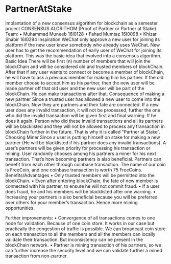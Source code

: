 # PartnerAtStake
Implantation of a new consensus algorithm for blockchain as a semester project
CONSENSUS ALORITHOM         (Proof of Partner or Partner at Stake)
Team:
•	Muhammad Muneeb 16I0128
•	Fahad Mumtaz             16I0098
•	Khizar Shabir                16I0294
Inspiration 
WeChat only approve a new user for joining its platform if the new user know somebody who already uses WeChat. New user has to get the recommendation of early user of WeChat for joining its platform. This was the basic idea that evolved into a consensus algorithm.
Basic Idea
There will be first (n) number of members that will join the blockChain and will be considered old and trusted members of blockChain. After that if any user wants to connect or become a member of blockChain, he will have to ask a previous member for making him his partner. If the old member choose to accept him as his partner, then the new user will be made partner off that old user and the new user will be part of the blockChain. He can make transactions after that.
Consequence of making a new partner
Since a trusted user has allowed a new user to come into the blockChain. Now they are partners and their fate are connected. If a new user does any invalid transaction, it will not be processed, further the one who did the invalid transaction will be given first and final warning. If he does it again. Person who did these invalid transactions and all its partners will be blacklisted and they will not be allowed to process any transaction in blockChain further in the future. That is why it is called “Partner at Stake”.
Choosing Miner
Since a user is putting himself on stake for making a new partner (He will be blacklisted if his partner does any invalid transactions). A user’s partners will be given priority for processing his transaction or mining. User randomly chooses among his partners a miner for his next transaction. That’s how becoming partners is also beneficial. Partners can benefit from each other through coinbase transaction. The name of our coin is FreeCoin, and one coinbase transaction is worth 75 FreeCoins.
Benefits/Advantages
•	Only trusted members will be permitted into the blockChain.
•	Even after entering blockChain, the fate of new member is connected with his partner, to ensure he will not commit fraud.
•	If a user does fraud, he and his members will be blacklisted after one warning.
•	Increasing your partners is also beneficial because you will be preferred over others for your member’s transaction. Hence more mining opportunities.


Further improvements:
•	Convergence of all transactions comes to one node for validation. Because of one coin store. It works in our case but practically the congestion of traffic is possible. We can broadcast coin store on each transaction to all the members and all the members can locally validate their transaction. But inconsistency can be present in the blockChain network. 
•	 Partner is mining transaction of his partners, so we can further increase the security level and we can validate further a mined transaction from non-partner.
